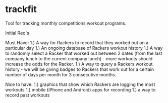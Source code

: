 trackfit
========

Tool for tracking monthly competitions workout programs.

Initial Req's

Must Have:
1.) A way for Rackers to record that they worked out on a particular day
1.) An ongoing database of Rackers workout history
1.) A way to randomly select a Racker that worked out between 2 dates
(from the last company lunch to the current company lunch) - more
workouts should increase the odds for the Racker.
1.) A way to query a Rackers workout history - we will be giving badges
to Rackers that work out for a certain number of days per month for 3
consecutive months.

Nice to have:
1.) graphics that show which Rackers are logging the most workouts
1.) mobile (iPhone and Android) apps for recording
1.) a way to record past workouts
